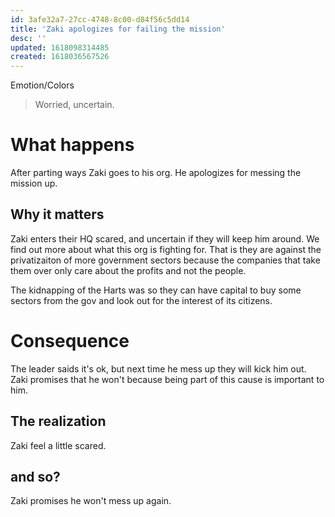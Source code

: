 ```yaml
---
id: 3afe32a7-27cc-4748-8c00-d84f56c5dd14
title: 'Zaki apologizes for failing the mission'
desc: ''
updated: 1618098314485
created: 1618036567526
---
```

Emotion/Colors
> Worried, uncertain.

# What happens
After parting ways Zaki goes to his org. He apologizes for messing the mission up. 

##  Why it matters
Zaki enters their HQ scared, and uncertain if they will keep him around.
We find out more about what this org is fighting for. That is they are against the privatizaiton of more government sectors because the companies that take them over only care about the profits and not the people.

The kidnapping of the Harts was so they can have capital to buy some sectors from the gov and look out for the interest of its citizens.

# Consequence
The leader saids it's ok, but next time he mess up they will kick him out.
Zaki promises that he won't because being part of this cause is important to him.

## The realization
Zaki feel a little scared.

## and so?
Zaki promises he won't mess up again.